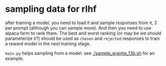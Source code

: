 # sampling data for rlhf

after training a model, you need to load it and sample responses from it, 2 per prompt (although you can sample more). And then you need to use alpaca farm to rank them. The best and worst ranking (or may be we should parameterize it?) should be used as `chosen` and `rejected` responses to train a reward model in the next training stage.

`main.py` helps sampling from a model. see [./sample_grainte_13b.sh](./sample_granite_13b.sh) for an example.